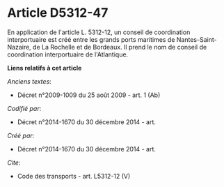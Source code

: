 # Article D5312-47

En application de l'article L. 5312-12, un conseil de coordination interportuaire est créé entre les grands ports maritimes
de Nantes-Saint-Nazaire, de La Rochelle et de Bordeaux. Il prend le nom de conseil de coordination interportuaire de
l'Atlantique.

**Liens relatifs à cet article**

_Anciens textes_:

  - Décret n°2009-1009 du 25 août 2009 - art. 1 (Ab)

_Codifié par_:

  - Décret n°2014-1670 du 30 décembre 2014 - art.

_Créé par_:

  - Décret n°2014-1670 du 30 décembre 2014 - art.

_Cite_:

  - Code des transports - art. L5312-12 (V)
